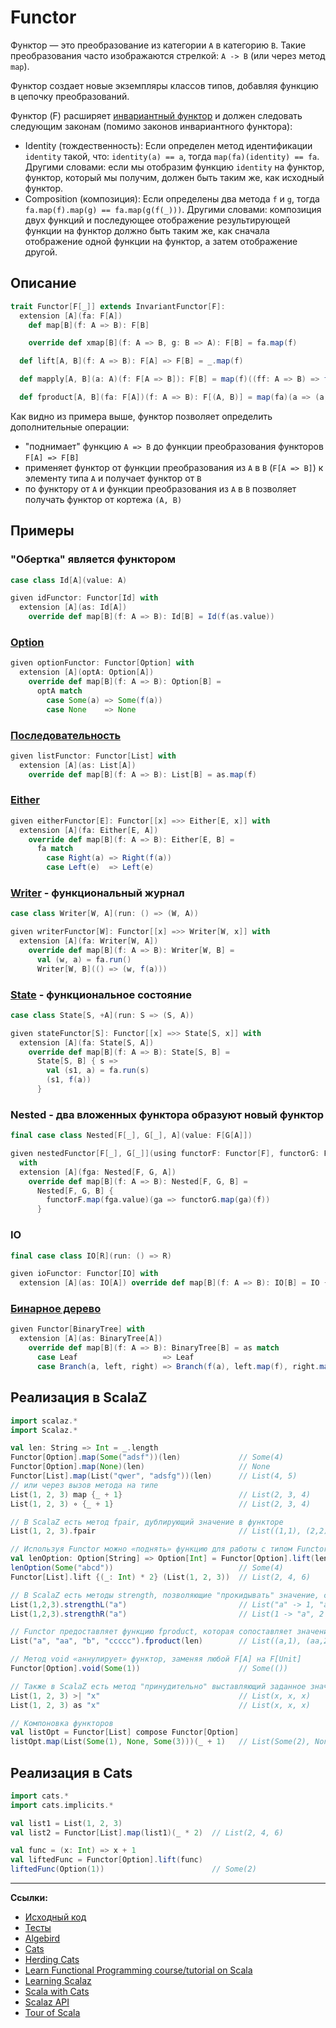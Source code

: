# Functor

Функтор — это преобразование из категории `A` в категорию `B`. 
Такие преобразования часто изображаются стрелкой: `A -> B` (или через метод `map`).

Функтор создает новые экземпляры классов типов, добавляя функцию в цепочку преобразований.

Функтор (F) расширяет [инвариантный функтор](invariant-functor) и должен следовать следующим законам 
(помимо законов инвариантного функтора):
- Identity (тождественность): Если определен метод идентификации `identity` такой, что: `identity(a) == a`, 
  тогда `map(fa)(identity) == fa`. Другими словами: если мы отобразим функцию `identity` на функтор, 
  функтор, который мы получим, должен быть таким же, как исходный функтор.
- Composition (композиция): Если определены два метода `f` и `g`, тогда `fa.map(f).map(g) == fa.map(g(f(_)))`.
  Другими словами: композиция двух функций и последующее отображение результирующей функции на функтор 
  должно быть таким же, как сначала отображение одной функции на функтор, а затем отображение другой.

  
## Описание

```scala
trait Functor[F[_]] extends InvariantFunctor[F]:
  extension [A](fa: F[A])
    def map[B](f: A => B): F[B]

    override def xmap[B](f: A => B, g: B => A): F[B] = fa.map(f)

  def lift[A, B](f: A => B): F[A] => F[B] = _.map(f)

  def mapply[A, B](a: A)(f: F[A => B]): F[B] = map(f)((ff: A => B) => ff(a))

  def fproduct[A, B](fa: F[A])(f: A => B): F[(A, B)] = map(fa)(a => (a, f(a)))
```

Как видно из примера выше, функтор позволяет определить дополнительные операции:
- "поднимает" функцию `A => B` до функции преобразования функторов `F[A] => F[B]`
- применяет функтор от функции преобразования из `A` в `B` (`F[A => B]`) к элементу типа `A` и получает функтор от `B`
- по функтору от `A` и функции преобразования из `A` в `B` позволяет получать функтор от кортежа `(A, B)` 


## Примеры

### "Обертка" является функтором

```scala
case class Id[A](value: A)

given idFunctor: Functor[Id] with
  extension [A](as: Id[A]) 
    override def map[B](f: A => B): Id[B] = Id(f(as.value))
```

### [Option](../../scala/fp/functional-error-handling)

```scala
given optionFunctor: Functor[Option] with
  extension [A](optA: Option[A])
    override def map[B](f: A => B): Option[B] =
      optA match
        case Some(a) => Some(f(a))
        case None    => None
```

### [Последовательность](../../scala/collections)

```scala
given listFunctor: Functor[List] with
  extension [A](as: List[A]) 
    override def map[B](f: A => B): List[B] = as.map(f)
```

### [Either](../../fp/handling-errors)

```scala
given eitherFunctor[E]: Functor[[x] =>> Either[E, x]] with
  extension [A](fa: Either[E, A])
    override def map[B](f: A => B): Either[E, B] =
      fa match
        case Right(a) => Right(f(a))
        case Left(e)  => Left(e)
```

### [Writer](../../fp/writer) - функциональный журнал

```scala
case class Writer[W, A](run: () => (W, A))

given writerFunctor[W]: Functor[[x] =>> Writer[W, x]] with
  extension [A](fa: Writer[W, A])
    override def map[B](f: A => B): Writer[W, B] =
      val (w, a) = fa.run()
      Writer[W, B](() => (w, f(a)))
```

### [State](../../fp/state) - функциональное состояние

```scala
case class State[S, +A](run: S => (S, A))

given stateFunctor[S]: Functor[[x] =>> State[S, x]] with
  extension [A](fa: State[S, A])
    override def map[B](f: A => B): State[S, B] =
      State[S, B] { s =>
        val (s1, a) = fa.run(s)
        (s1, f(a))
      }
```

### Nested - два вложенных функтора образуют новый функтор

```scala
final case class Nested[F[_], G[_], A](value: F[G[A]])

given nestedFunctor[F[_], G[_]](using functorF: Functor[F], functorG: Functor[G]): Functor[[X] =>> Nested[F, G, X]]
  with
  extension [A](fga: Nested[F, G, A])
    override def map[B](f: A => B): Nested[F, G, B] =
      Nested[F, G, B] {
        functorF.map(fga.value)(ga => functorG.map(ga)(f))
      }
```

### IO

```scala
final case class IO[R](run: () => R)

given ioFunctor: Functor[IO] with
  extension [A](as: IO[A]) override def map[B](f: A => B): IO[B] = IO { () => f(as.run()) }
```

### [Бинарное дерево](../../algorithms/trees/binary-tree)

```scala
given Functor[BinaryTree] with
  extension [A](as: BinaryTree[A])
    override def map[B](f: A => B): BinaryTree[B] = as match
      case Leaf                   => Leaf
      case Branch(a, left, right) => Branch(f(a), left.map(f), right.map(f))
```


## Реализация в ScalaZ

```scala
import scalaz.*
import Scalaz.*

val len: String => Int = _.length
Functor[Option].map(Some("adsf"))(len)             // Some(4)
Functor[Option].map(None)(len)                     // None
Functor[List].map(List("qwer", "adsfg"))(len)      // List(4, 5)
// или через вызов метода на типе
List(1, 2, 3) map {_ + 1}                          // List(2, 3, 4)
List(1, 2, 3) ∘ {_ + 1}                            // List(2, 3, 4)

// В ScalaZ есть метод fpair, дублирующий значение в функторе 
List(1, 2, 3).fpair                                // List((1,1), (2,2), (3,3))

// Используя Functor можно «поднять» функцию для работы с типом Functor. Пример на Functor[Option]:
val lenOption: Option[String] => Option[Int] = Functor[Option].lift(len)
lenOption(Some("abcd"))                            // Some(4)
Functor[List].lift {(_: Int) * 2} (List(1, 2, 3))  // List(2, 4, 6)

// В ScalaZ есть методы strength, позволяющие "прокидывать" значение, создавая коллекцию tuple-ов
List(1,2,3).strengthL("a")                         // List("a" -> 1, "a" -> 2, "a" -> 3)
List(1,2,3).strengthR("a")                         // List(1 -> "a", 2 -> "a", 3 -> "a")

// Functor предоставляет функцию fproduct, которая сопоставляет значение с результатом применения функции к этому значению.
List("a", "aa", "b", "ccccc").fproduct(len)        // List((a,1), (aa,2), (b,1), (ccccc,5))

// Метод void «аннулирует» функтор, заменяя любой F[A] на F[Unit]
Functor[Option].void(Some(1))                      // Some(())

// Также в ScalaZ есть метод "принудительно" выставляющий заданное значение
List(1, 2, 3) >| "x"                               // List(x, x, x)
List(1, 2, 3) as "x"                               // List(x, x, x)

// Компоновка функторов
val listOpt = Functor[List] compose Functor[Option]
listOpt.map(List(Some(1), None, Some(3)))(_ + 1)   // List(Some(2), None, Some(4))
```

## Реализация в Cats

```scala
import cats.*
import cats.implicits.*

val list1 = List(1, 2, 3)
val list2 = Functor[List].map(list1)(_ * 2)  // List(2, 4, 6)

val func = (x: Int) => x + 1
val liftedFunc = Functor[Option].lift(func)
liftedFunc(Option(1))                        // Some(2)
```


---

**Ссылки:**

- [Исходный код](https://gitflic.ru/project/artemkorsakov/scalabook/blob?file=examples%2Fsrc%2Fmain%2Fscala%2Ftypeclass%2Fmonad%2FFunctor.scala&plain=1)
- [Тесты](https://gitflic.ru/project/artemkorsakov/scalabook/blob?file=examples%2Fsrc%2Ftest%2Fscala%2Ftypeclass%2Fmonad%2FFunctorSuite.scala)
- [Algebird](https://twitter.github.io/algebird/typeclasses/functor.html)
- [Cats](https://typelevel.org/cats/typeclasses/functor.html)
- [Herding Cats](http://eed3si9n.com/herding-cats/Functor.html)
- [Learn Functional Programming course/tutorial on Scala](https://github.com/dehun/learn-fp)
- [Learning Scalaz](http://eed3si9n.com/learning-scalaz/Functor.html)
- [Scala with Cats](https://www.scalawithcats.com/dist/scala-with-cats.html#definition-of-a-functor)
- [Scalaz API](https://javadoc.io/doc/org.scalaz/scalaz-core_3/7.3.6/scalaz/Functor.html)
- [Tour of Scala](https://tourofscala.com/scala/functor)
